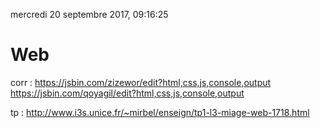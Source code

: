 mercredi 20 septembre 2017, 09:16:25

# Web
corr : https://jsbin.com/zizewor/edit?html,css,js,console,output
https://jsbin.com/qoyagil/edit?html,css,js,console,output

tp : http://www.i3s.unice.fr/~mirbel/enseign/tp1-l3-miage-web-1718.html
